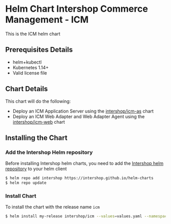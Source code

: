 # Helm Chart Intershop Commerce Management - ICM

This is the ICM helm chart

## Prerequisites Details

* helm+kubectl
* Kubernetes 1.14+
* Valid license file

## Chart Details
This chart will do the following:

* Deploy an ICM Application Server using the [intershop/icm-as](../icm-as) chart
* Deploy an ICM Web Adapter and Web Adapter Agent using the [intershop/icm-web](../icm-web) chart

## Installing the Chart

### Add the Intershop Helm repository

Before installing Intershop helm charts, you need to add the [Intershop helm repository](https://intershop.github.io/helm-charts) to your helm client

```bash
$ helm repo add intershop https://intershop.github.io/helm-charts
$ helm repo update
```

### Install Chart
To install the chart with the release name `icm`
```bash
$ helm install my-release intershop/icm --values=values.yaml --namespace icm
```
